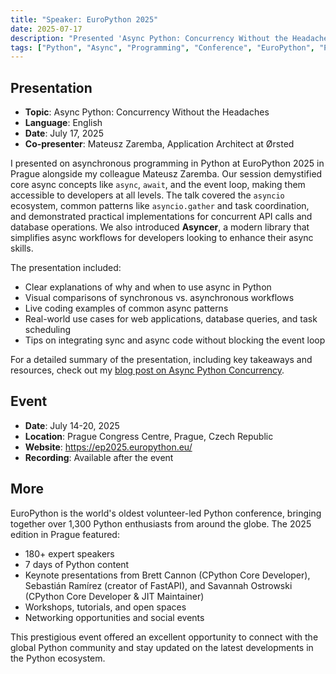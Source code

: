 ```yaml
---
title: "Speaker: EuroPython 2025"
date: 2025-07-17
description: "Presented 'Async Python: Concurrency Without the Headaches' at Europe's largest Python conference in Prague."
tags: ["Python", "Async", "Programming", "Conference", "EuroPython", "Prague"]
---
```


## Presentation

- **Topic**: Async Python: Concurrency Without the Headaches
- **Language**: English
- **Date**: July 17, 2025
- **Co-presenter**: Mateusz Zaremba, Application Architect at Ørsted

I presented on asynchronous programming in Python at EuroPython 2025 in Prague alongside my colleague Mateusz Zaremba. Our session demystified core async concepts like `async`, `await`, and the event loop, making them accessible to developers at all levels. The talk covered the `asyncio` ecosystem, common patterns like `asyncio.gather` and task coordination, and demonstrated practical implementations for concurrent API calls and database operations. We also introduced **Asyncer**, a modern library that simplifies async workflows for developers looking to enhance their async skills.

The presentation included:
- Clear explanations of why and when to use async in Python
- Visual comparisons of synchronous vs. asynchronous workflows
- Live coding examples of common async patterns
- Real-world use cases for web applications, database queries, and task scheduling
- Tips on integrating sync and async code without blocking the event loop

For a detailed summary of the presentation, including key takeaways and resources, check out my [blog post on Async Python Concurrency](/posts/async-python-concurrency/).

## Event

- **Date**: July 14-20, 2025
- **Location**: Prague Congress Centre, Prague, Czech Republic
- **Website**: https://ep2025.europython.eu/
- **Recording**: Available after the event

## More

EuroPython is the world's oldest volunteer-led Python conference, bringing together over 1,300 Python enthusiasts from around the globe. The 2025 edition in Prague featured:

- 180+ expert speakers
- 7 days of Python content
- Keynote presentations from Brett Cannon (CPython Core Developer), Sebastián Ramírez (creator of FastAPI), and Savannah Ostrowski (CPython Core Developer & JIT Maintainer)
- Workshops, tutorials, and open spaces
- Networking opportunities and social events

This prestigious event offered an excellent opportunity to connect with the global Python community and stay updated on the latest developments in the Python ecosystem.
